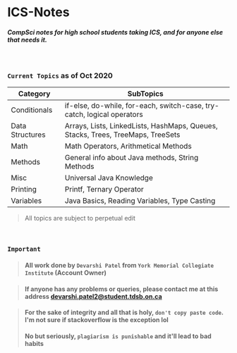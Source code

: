 # ICS-Notes

##### CompSci notes for high school students taking ICS, and for anyone else that needs it.
<br>

### ```Current Topics``` as of Oct 2020
Category|  SubTopics
-----|-------
Conditionals| if-else, do-while, for-each, switch-case, try-catch, logical operators
Data Structures| Arrays, Lists, LinkedLists, HashMaps, Queues, Stacks, Trees, TreeMaps, TreeSets
Math| Math Operators, Arithmetical Methods
Methods| General info about Java methods, String Methods
Misc| Universal Java Knowledge
Printing| Printf, Ternary Operator
Variables| Java Basics, Reading Variables, Type Casting
> All topics are subject to perpetual edit
<br>

### ```Important```

> #### All work done by ```Devarshi Patel``` from ```York Memorial Collegiate Institute``` (Account Owner)

> #### If anyone has any problems or queries, please contact me at this address devarshi.patel2@student.tdsb.on.ca

> #### For the sake of integrity and all that is holy, ```don't copy paste code```. I'm not sure if stackoverflow is the exception lol 
> #### No but seriously, ```plagiarism is punishable``` and it'll lead to bad habits
